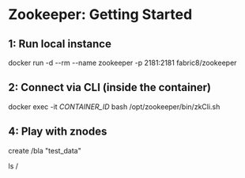 # Zookeeper: Getting Started

## 1: Run local instance

docker run  -d --rm --name zookeeper -p 2181:2181 fabric8/zookeeper

## 2: Connect via CLI (inside the container)

docker exec -it _CONTAINER_ID_ bash
/opt/zookeeper/bin/zkCli.sh

## 4: Play with znodes

create /bla "test_data"

ls /
